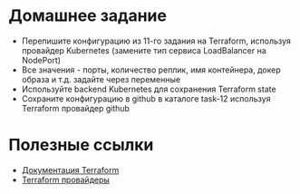 # Домашнее задание

- Перепишите конфигурацию из 11-го задания на Terraform, используя провайдер Kubernetes (замените тип сервиса LoadBalancer на NodePort)
- Все значения - порты, количество реплик, имя контейнера, докер образа и т.д. задайте через переменные
- Используйте backend Kubernetes для сохранения Terraform state
- Сохраните конфигурацию в github в каталоге task-12 используя Terraform провайдер github

# Полезные ссылки

- [Документация Terraform](https://www.terraform.io/docs)
- [Terraform провайдеры](https://registry.terraform.io/browse/providers)
